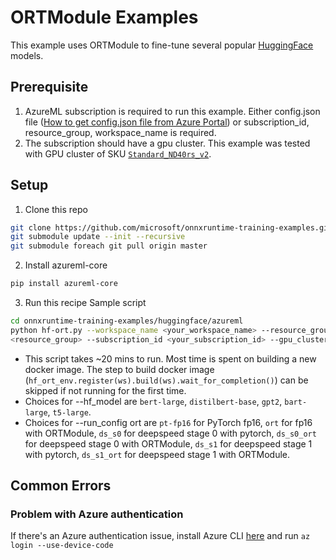 # ORTModule Examples
This example uses ORTModule to fine-tune several popular [HuggingFace](https://huggingface.co/) models.

## Prerequisite
1. AzureML subscription is required to run this example. Either config.json file ([How to get config.json file from Azure Portal](https://docs.microsoft.com/en-us/azure/machine-learning/how-to-configure-environment#workspace)) or subscription_id, resource_group, workspace_name is required.
2. The subscription should have a gpu cluster. This example was tested with GPU cluster of SKU [`Standard_ND40rs_v2`](https://docs.microsoft.com/en-us/azure/virtual-machines/ndv2-series).

## Setup
1. Clone this repo
```bash
git clone https://github.com/microsoft/onnxruntime-training-examples.git
git submodule update --init --recursive
git submodule foreach git pull origin master
```
2. Install azureml-core
```bash
pip install azureml-core
```
3. Run this recipe
Sample script

```bash
cd onnxruntime-training-examples/huggingface/azureml
python hf-ort.py --workspace_name <your_workspace_name> --resource_group 
<resource_group> --subscription_id <your_subscription_id> --gpu_cluster_name V100 --min_cluster_node 0 --max_cluster_node 7 --hf_model bert-large --run_config ort
```
- This script takes ~20 mins to run. Most time is spent on building a new docker image. The step to build docker image (`hf_ort_env.register(ws).build(ws).wait_for_completion()`) can be skipped if not running for the first time.
- Choices for --hf_model are `bert-large`, `distilbert-base`, `gpt2`, `bart-large`, `t5-large`.
- Choices for --run_config ort are `pt-fp16` for PyTorch fp16, `ort` for fp16 with ORTModule, `ds_s0` for deepspeed stage 0 with pytorch, `ds_s0_ort` for deepspeed stage 0 with ORTModule, `ds_s1` for deepspeed stage 1 with pytorch, `ds_s1_ort` for deepspeed stage 1 with ORTModule.

## Common Errors
### Problem with Azure authentication
If there's an Azure authentication issue, install Azure CLI [here](https://docs.microsoft.com/en-us/cli/azure/) and run `az login --use-device-code`